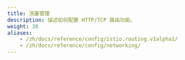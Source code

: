 ```yaml
---
title: 流量管理
description: 描述如何配置 HTTP/TCP 路由功能。
weight: 30
aliases:
    - /zh/docs/reference/config/istio.routing.v1alpha1/
    - /zh/docs/reference/config/networking/
---
```

